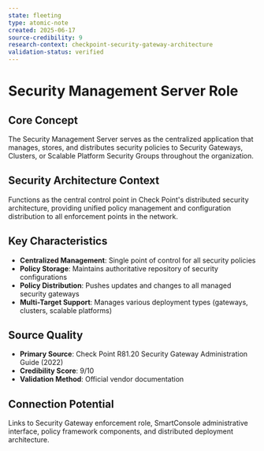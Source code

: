 ```yaml
---
state: fleeting
type: atomic-note
created: 2025-06-17
source-credibility: 9
research-context: checkpoint-security-gateway-architecture
validation-status: verified
---
```


# Security Management Server Role

## Core Concept
The Security Management Server serves as the centralized application that manages, stores, and distributes security policies to Security Gateways, Clusters, or Scalable Platform Security Groups throughout the organization.

## Security Architecture Context
Functions as the central control point in Check Point's distributed security architecture, providing unified policy management and configuration distribution to all enforcement points in the network.

## Key Characteristics
- **Centralized Management**: Single point of control for all security policies
- **Policy Storage**: Maintains authoritative repository of security configurations
- **Policy Distribution**: Pushes updates and changes to all managed security gateways
- **Multi-Target Support**: Manages various deployment types (gateways, clusters, scalable platforms)

## Source Quality
- **Primary Source**: Check Point R81.20 Security Gateway Administration Guide (2022)
- **Credibility Score**: 9/10
- **Validation Method**: Official vendor documentation

## Connection Potential
Links to Security Gateway enforcement role, SmartConsole administrative interface, policy framework components, and distributed deployment architecture.